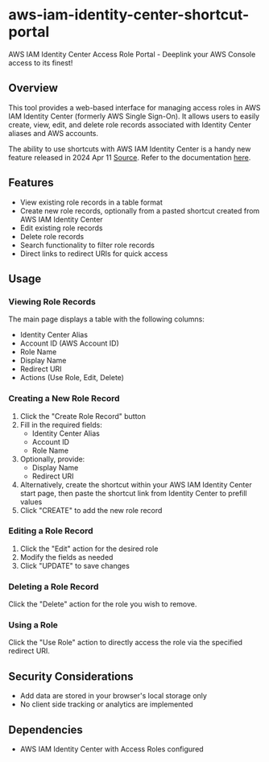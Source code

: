 # aws-iam-identity-center-shortcut-portal

AWS IAM Identity Center Access Role Portal - Deeplink your AWS Console access to its finest!

## Overview

This tool provides a web-based interface for managing access roles in AWS IAM Identity Center (formerly AWS Single Sign-On). It allows users to easily create, view, edit, and delete role records associated with Identity Center aliases and AWS accounts.

The ability to use shortcuts with AWS IAM Identity Center is a handy new feature released in 2024 Apr 11 [Source](https://aws.amazon.com/about-aws/whats-new/2024/04/aws-iam-identity-center-shortcut-links-aws-access-portal/). Refer to the documentation [here](https://docs.aws.amazon.com/singlesignon/latest/userguide/createshortcutlink.html).

## Features

- View existing role records in a table format
- Create new role records, optionally from a pasted shortcut created from AWS IAM Identity Center
- Edit existing role records
- Delete role records
- Search functionality to filter role records
- Direct links to redirect URIs for quick access

## Usage

### Viewing Role Records

The main page displays a table with the following columns:
- Identity Center Alias
- Account ID (AWS Account ID)
- Role Name
- Display Name
- Redirect URI
- Actions (Use Role, Edit, Delete)

### Creating a New Role Record

1. Click the "Create Role Record" button
2. Fill in the required fields:
   - Identity Center Alias
   - Account ID
   - Role Name
3. Optionally, provide:
   - Display Name
   - Redirect URI
4. Alternatively, create the shortcut within your AWS IAM Identity Center start page, then paste the shortcut link from Identity Center to prefill values
5. Click "CREATE" to add the new role record

### Editing a Role Record

1. Click the "Edit" action for the desired role
2. Modify the fields as needed
3. Click "UPDATE" to save changes

### Deleting a Role Record

Click the "Delete" action for the role you wish to remove.

### Using a Role

Click the "Use Role" action to directly access the role via the specified redirect URI.

## Security Considerations

- Add data are stored in your browser's local storage only
- No client side tracking or analytics are implemented

## Dependencies

- AWS IAM Identity Center with Access Roles configured

